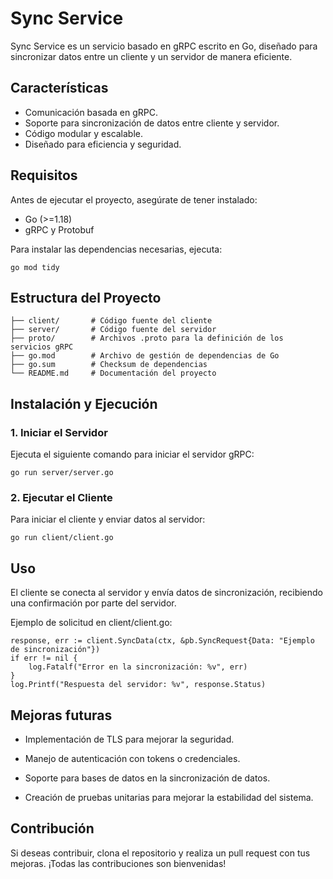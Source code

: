 # Sync Service

Sync Service es un servicio basado en gRPC escrito en Go, diseñado para sincronizar datos entre un cliente y un servidor de manera eficiente.

## Características

- Comunicación basada en gRPC.
- Soporte para sincronización de datos entre cliente y servidor.
- Código modular y escalable.
- Diseñado para eficiencia y seguridad.

## Requisitos

Antes de ejecutar el proyecto, asegúrate de tener instalado:

- Go (>=1.18)
- gRPC y Protobuf

Para instalar las dependencias necesarias, ejecuta:

```
go mod tidy
```

## Estructura del Proyecto

```
├── client/       # Código fuente del cliente
├── server/       # Código fuente del servidor
├── proto/        # Archivos .proto para la definición de los servicios gRPC
├── go.mod        # Archivo de gestión de dependencias de Go
├── go.sum        # Checksum de dependencias
└── README.md     # Documentación del proyecto
```

## Instalación y Ejecución

### 1. Iniciar el Servidor

Ejecuta el siguiente comando para iniciar el servidor gRPC:

```
go run server/server.go
```

### 2. Ejecutar el Cliente

Para iniciar el cliente y enviar datos al servidor:

```
go run client/client.go
```

## Uso

El cliente se conecta al servidor y envía datos de sincronización, recibiendo una confirmación por parte del servidor.

Ejemplo de solicitud en client/client.go:

```
response, err := client.SyncData(ctx, &pb.SyncRequest{Data: "Ejemplo de sincronización"})
if err != nil {
    log.Fatalf("Error en la sincronización: %v", err)
}
log.Printf("Respuesta del servidor: %v", response.Status)
```

## Mejoras futuras

- Implementación de TLS para mejorar la seguridad.

- Manejo de autenticación con tokens o credenciales.

- Soporte para bases de datos en la sincronización de datos.

- Creación de pruebas unitarias para mejorar la estabilidad del sistema.

## Contribución

Si deseas contribuir, clona el repositorio y realiza un pull request con tus mejoras. ¡Todas las contribuciones son bienvenidas!
